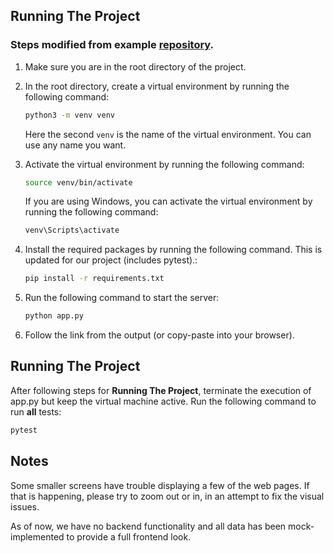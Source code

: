 ## Running The Project 
### Steps modified from example [repository](https://github.com/anwardr/Cisc327-F24/blob/343c0f056c658d28d902f44da12618a731def3ce/how-to-run.md).

1. Make sure you are in the root directory of the project.
2. In the root directory, create a virtual environment by running the following command:

    ```bash
    python3 -m venv venv
    ```
    Here the second `venv` is the name of the virtual environment. You can use any name you want.

3. Activate the virtual environment by running the following command:

    ```bash
    source venv/bin/activate 
    ```
    If you are using Windows, you can activate the virtual environment by running the following command:

    ```bash
    venv\Scripts\activate
    ```
4. Install the required packages by running the following command. This is updated for our project (includes pytest).:

    ```bash
    pip install -r requirements.txt
    ```
5. Run the following command to start the server:

    ```bash
    python app.py
    ```
6. Follow the link from the output (or copy-paste into your browser).
## Running The Project 
After following steps for **Running The Project**, terminate the execution of app.py but keep the virtual machine active.
Run the following command to run **all** tests:
 ```bash
pytest 
```
## Notes
Some smaller screens have trouble displaying a few of the web pages. If that is happening, please try to zoom out or in, in an attempt to fix the visual issues.

As of now, we have no backend functionality and all data has been mock-implemented to provide a full frontend look.
